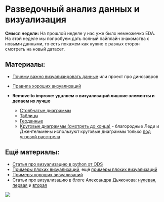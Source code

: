 Разведочный анализ данных и визуализация
=====

__Смысл недели:__  На прошлой неделе у нас уже было немножечко EDA. На этой неделе мы попробуем дать полный пайплайн знакомства с новыми данными, то есть покажем как нужно с разных сторон смотреть на новый датасет.

## Материалы:

* [Почему важно визуализировать данные](https://www.autodesk.com/research/publications/same-stats-different-graphs) или проект про динозавров

* [Правила хороших визуализаций](https://robjhyndman.com/hyndsight/graphics/)
* __Remove to improve: удаляем с визуализаций лишние элементы и делаем их лучше__
  * [Столбчатые диаграммы](https://www.darkhorseanalytics.com/portfolio/data-looks-better-naked-bar-charts)
  * [Таблицы](https://www.darkhorseanalytics.com/portfolio/2016/1/7/data-looks-better-naked-clear-off-the-table)
  * [Геоданные](https://www.darkhorseanalytics.com/portfolio/w24s5qofnzm4wqmsdfq98kwx035tew)
  * [Круговые диаграммы (смотреть до конца)](https://www.darkhorseanalytics.com/portfolio/2016/1/7/data-looks-better-naked-pie-charts) - благородные Леди и Джентельмены используют круговые диаграммы только [под угрозой расстрела](https://www.biostat.wisc.edu/~kbroman/presentations/IowaState2013/graphs_combined.pdf)

## Ещё материалы:

* [Статья про визуализацию в python от ODS](https://habr.com/ru/company/ods/blog/323210/)
* [Примеры плохих визуализаций,](https://viz.wtf) ещё [примеры плохих визуализаций](https://badvisualisations.tumblr.com/)
* [Примеры хороших визуализаций](https://www.reddit.com/r/dataisbeautiful/)
* Статьи про визуализацию в блоге Александра Дьяконова: [нулевая,](https://dyakonov.org/2017/10/06/визуализация-часть-0/) [первая](https://dyakonov.org/2017/10/30/визуализация-часть-1/) и [вторая](https://dyakonov.org/2016/11/08/визуализации)

![](https://raw.githubusercontent.com/FUlyankin/matstat_coursera/main/week01_intro/logo.png)
